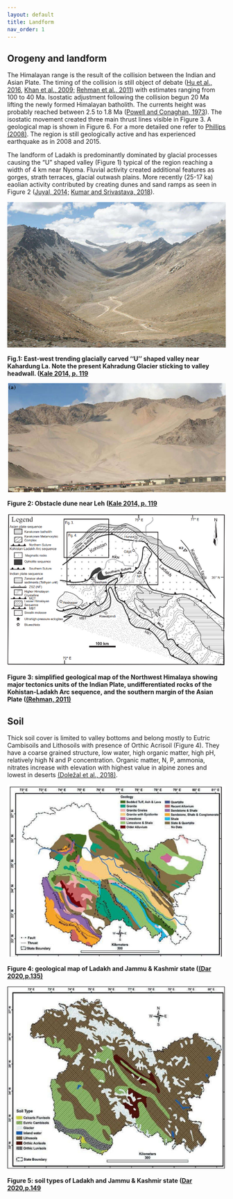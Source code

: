 ```yaml
---
layout: default
title: Landform
nav_order: 1
---
```


## Orogeny and landform
The Himalayan range is the result of the collision between the Indian and Asian Plate. The timing of the collision is still object of debate ([Hu et al., 2016](htps://doi.org/10.1016/j.earscirev.2016.07.014), [Khan et al., 2009;]( htps://doi.org/10.1130/B26348.1) [Rehman et al., 2011](htps://doi.org/10.1111/j.1440-1738.2011.00774.x)) with estimates ranging from 100 to 40 Ma. Isostatic adjustment following the collision begun 20 Ma lifting the newly formed Himalayan batholith. The currents height was probably reached between 2.5 to 1.8 Ma ([Powell and Conaghan, 1973](https://www.sciencedirect.com/science/article/abs/pii/0012821X73901349)). The isostatic movement created three main thrust lines visible in Figure 3. A geological map is shown in Figure 6. For a more detailed one refer to [Phillips (2008)](htps://doi.org/10.4113/jom.2008.98). The region is still geologically active and has experienced earthquake as in 2008 and 2015.

The landform of Ladakh is predominantly dominated by glacial processes causing the “U” shaped valley (Figure 1) typical of the region reaching a width of 4
km near Nyoma. Fluvial activity created additional features as gorges, strath terraces, glacial outwash plains. More recently (25-17 ka) eaolian activity contributed
by creating dunes and sand ramps as seen in Figure 2 ([Juyal, 2014;](htps://doi.org/10.1007/978-94-017-8029-2_10) [Kumar and Srivastava, 2018](htps://doi.org/10.1007/978-94-017-8029-2_10)).

![Figure 1:](img/landform01.jpg)

<b>Fig.1: East-west trending glacially carved ‘‘U’’ shaped valley near Kahardung La. Note the present Kahradung Glacier sticking to valley headwall. ([Kale 2014, p. 119](htps://doi.org/10.1007/978-94-017-8029-2_10)</b>


![Figure 2](img/landform02.jpg)

<b>Figure 2: Obstacle dune near Leh ([Kale 2014, p. 119](htps://doi.org/10.1007/978-94-017-8029-2_10)</b>

![Figure 3](img/landform05.jpg)

<b> Figure 3: simplified geological map of the Northwest Himalaya showing major tectonics units of the Indian Plate, undifferentiated rocks of the Kohistan-Ladakh Arc sequence, and the southern margin of the Asian Plate ([(Rehman, 2011)](htps://doi.org/10.1111/j.1440-1738.2011.00774.x)</b>

## Soil
Thick soil cover is limited to valley bottoms and belong mostly to Eutric Cambisoils and Lithosoils with presence of Orthic Acrisoil (Figure 4). They have a
coarse grained structure, low water, high organic matter, high pH, relatively high N and P concentration. Organic matter, N, P, ammonia, nitrates increase with elevation with highest value in alpine zones and lowest in deserts [(Doležal et al., 2018)](htps://doi.org/10.1007/978-3-319-78699-5).

![Figure 4](img/landform03.jpg)

<b> Figure 4: geological map of Ladakh and Jammu & Kashmir state ([(Dar 2020,p.135)](htps://doi.org/10.1007/978-981-32-9174-4_1) </b>

![Figure 5](img/landform04.jpg)

<b> Figure 5: soil types of Ladakh and Jammu & Kashmir state ([Dar 2020,p.149](htps://doi.org/10.1007/978-981-32-9174-4_1) </b>
